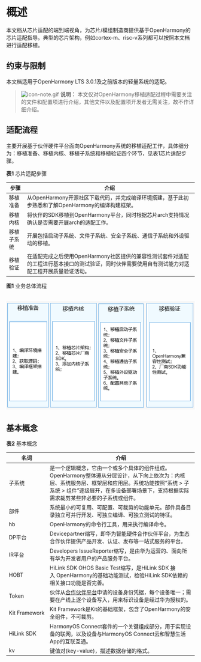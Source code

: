 # 概述


本文档从芯片适配的端到端视角，为芯片/模组制造商提供基于OpenHarmony的芯片适配指导。典型的芯片架构，例如cortex-m、risc-v系列都可以按照本文档进行适配移植。


## 约束与限制

本文档适用于OpenHarmony LTS 3.0.1及之前版本的轻量系统的适配。

> ![icon-note.gif](public_sys-resources/icon-note.gif) **说明：**
> 本文仅对OpenHarmony移植适配过程中需要关注的文件和配置项进行介绍，其他文件以及配置项开发者无需关注，故不作详细介绍。


## 适配流程

  主要开展基于伙伴硬件平台面向OpenHarmony系统的移植适配工作，具体细分为：移植准备、移植内核、移植子系统和移植验证四个环节，见表1芯片适配步骤。

  **表1** 芯片适配步骤

| 步骤 | 介绍 | 
| -------- | -------- |
| 移植准备 | 从OpenHarmony开源社区下载代码，并完成编译环境搭建，基于此初步熟悉和了解OpenHarmony的编译构建框架。 | 
| 移植内核 | 将伙伴的SDK移植到OpenHarmony平台，同时根据芯片arch支持情况确认是否需要开展arch的适配工作。 | 
| 移植子系统 | 开展包括启动子系统、文件子系统、安全子系统、通信子系统和外设驱动的移植。 | 
| 移植验证 | 在适配完成之后使用OpenHarmony社区提供的兼容性测试套件对适配的工程进行基本接口的测试验证，同时伙伴需要使用自有测试能力对适配工程开展质量验证活动。 | 


  **图1** 业务总体流程 


  ![zh-cn_image_0000001378282213](figures/zh-cn_image_0000001378282213.png)


## 基本概念

  **表2** 基本概念

| 名词 | 介绍 | 
| -------- | -------- |
| 子系统 | 是一个逻辑概念，它由一个或多个具体的组件组成。OpenHarmony整体遵从分层设计，从下向上依次为：内核层、系统服务层、框架层和应用层。系统功能按照“系统&nbsp;&gt;&nbsp;子系统&nbsp;&gt;&nbsp;组件”逐级展开，在多设备部署场景下，支持根据实际需求裁剪某些非必要的子系统或组件。 | 
| 部件 | 系统最小的可复用、可配置、可裁剪的功能单元。部件具备目录独立可并行开发、可独立编译、可独立测试的特征。 | 
| hb | OpenHarmony的命令行工具，用来执行编译命令。 | 
| DP平台 | Devicepartner缩写，即华为智能硬件合作伙伴平台，为生态合作伙伴提供产品开发、认证、发布等一站式服务的平台。 | 
| IR平台 | Developers&nbsp;IssueReporter缩写，是由华为运营的、面向所有华为开发者用户的产品服务平台。 | 
| HOBT | HiLink&nbsp;SDK&nbsp;OHOS&nbsp;Basic&nbsp;Test缩写，是HiLink&nbsp;SDK&nbsp;接入&nbsp;OpenHarmony的基础功能测试，检验HiLink&nbsp;SDK依赖的相关接口功能是否完善。 | 
| Token | 伙伴从[合作伙伴平台](https://devicepartner.huawei.com/cn/)申请的设备身份凭据，每个设备唯一；需要在产线上逐个设备写入，用来标识设备是经过华为授权的。 | 
| Kit&nbsp;Framework | Kit&nbsp;Framework是Kit的基础框架，包含了OpenHarmony的安全组件，不可裁剪。 | 
| HiLink&nbsp;SDK | HarmonyOS&nbsp;Connect套件的一个关键组成部分，用于实现设备的联网，以及设备与HarmonyOS&nbsp;Connect云和智慧生活App的互联互通。 | 
| kv | 键值对(key-value)，描述数据存储的格式。 | 
